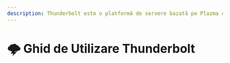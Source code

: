 ```yaml
---
description: Thunderbolt este o platformă de servere bazată pe Plazma care permite utilizatorilor să utilizeze experimental patch-urile ca un Flavor separat.
---
```


# 🌩️ Ghid de Utilizare Thunderbolt
